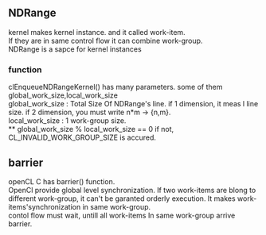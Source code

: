 ## NDRange 
kernel makes kernel instance. and it called work-item.   
If they are in same control flow it can combine work-group.   
NDRange is a sapce for kernel instances     
### function    
clEnqueueNDRangeKernel() has many parameters. some of them  global_work_size,local_work_size    
global_work_size : Total Size Of NDRange's line. if 1 dimension, it meas l line size.
if 2 dimension, you must write n*m -> {n,m}.    
local_work_size : 1 work-group size.    
** global_work_size % local_work_size == 0 if not, CL_INVALID_WORK_GROUP_SIZE is accured.     
## barrier
openCL C has barrier() function.     
OpenCl provide global level synchronization. If two work-items are blong to different work-group, it can't be garanted orderly execution.
It makes work-items'synchronization in same work-group.    
contol flow must wait, untill all work-items In same work-group arrive barrier.





